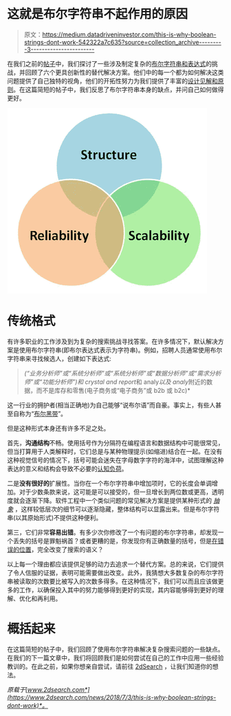# 这就是布尔字符串不起作用的原因

> 原文：<https://medium.datadriveninvestor.com/this-is-why-boolean-strings-dont-work-542322a7c635?source=collection_archive---------3----------------------->

在我们之前的[帖子](https://www.2dsearch.com/news/)中，我们探讨了一些涉及制定复杂的[布尔字符串和表达式](https://www.2dsearch.com/news/2018/6/28/visualizing-boolean-expressions-part-2)的挑战，并回顾了六个更具创新性的替代解决方案。他们中的每一个都为如何解决这类问题提供了自己独特的视角，他们的开拓性努力为我们提供了丰富的[设计见解和原则](https://www.2dsearch.com/news/2018/6/28/visualizing-boolean-expressions-part-2)。在这篇简短的帖子中，我们反思了布尔字符串本身的缺点，并问自己如何做得更好。

![](img/c69e41c69d42b0a19ad02a2131995171.png)

# 传统格式

有许多职业的工作涉及到为复杂的搜索挑战寻找答案。在许多情况下，默认解决方案是使用布尔字符串(即布尔表达式表示为字符串)。例如，招聘人员通常使用布尔字符串来寻找候选人，创建如下表达式:

> *(“业务分析师”或“系统分析师”或“系统分析师”或“数据分析师”或“需求分析师”或“功能分析师”)和 crystal and report*和 analy*以及 analy*附近的数据，而不是库存和零售(电子商务或“电子商务”或 b2b 或 b2c)*

这一行业的拥护者(相当正确地)为自己能够“说布尔语”而自豪。事实上，有些人甚至自称为“[布尔黑带](http://booleanblackbelt.com/2011/10/what-is-a-boolean-black-belt-anyway/)”。

但是这种形式本身还有许多不足之处。

首先，**沟通结构**不畅。使用括号作为分隔符在编程语言和数据结构中可能很常见，但当打算用于人类解释时，它们总是与某种物理提示(如缩进)结合在一起。在没有这种视觉信号的情况下，括号可能会迷失在字母数字字符的海洋中，试图理解这种表达的意义和结构会导致不必要的[认知负荷](https://en.wikipedia.org/wiki/Cognitive_load)。

二是**没有很好的**扩展性。当你在一个布尔字符串中增加项时，它的长度会单调增加。对于少数条款来说，这可能是可以接受的，但一旦增长到两位数或更高，透明度就会逐渐下降。软件工程中一个类似问题的常见解决方案是提供某种形式的 [*抽象*](https://whatis.techtarget.com/definition/abstraction) ，这样较低层次的细节可以逐渐隐藏，整体结构可以显露出来。但是布尔字符串(以其原始形式)不提供这种便利。

第三，它们非常**容易出错**。有多少次你修改了一个有问题的布尔字符串，却发现一个丢失的括号是罪魁祸首？或者更糟的是，你发现你有正确数量的括号，但是[在错误的位置](https://www.stackoverflowbusiness.com/blog/3-common-mistakes-recruiters-make-using-boolean-search)，完全改变了搜索的语义？

以上每一个理由都应该提供足够的动力去追求一个替代方案。总的来说，它们提供了令人信服的证据，表明可能需要做出改变。此外，我猜想大多数复杂的布尔字符串被读取的次数要比被写入的次数多得多。在这种情况下，我们可以而且应该做更多的工作，以确保投入其中的努力能够得到更好的实现，其内容能够得到更好的理解、优化和再利用。

# 概括起来

在这篇简短的帖子中，我们回顾了使用布尔字符串解决复杂搜索问题的一些缺点。在我们的下一篇文章中，我们将回顾我们是如何尝试在自己的工作中应用一些经验教训的。在此之前，如果你想亲自尝试，请前往 [2dSearch](https://app.2dsearch.com/) ，让我们知道你的想法。

*原载于*[*www.2dsearch.com*](https://www.2dsearch.com/news/2018/7/3/this-is-why-boolean-strings-dont-work)*。*